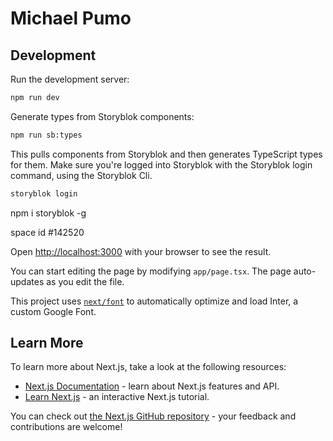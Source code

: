 # Michael Pumo

## Development

Run the development server:

```bash
npm run dev
```

Generate types from Storyblok components:

```bash
npm run sb:types
```

This pulls components from Storyblok and then generates TypeScript types for them. Make sure you're logged into Storyblok with the Storyblok login command, using the Storyblok Cli.

```bash
storyblok login
```

npm i storyblok -g

space id #142520

Open [http://localhost:3000](http://localhost:3000) with your browser to see the result.

You can start editing the page by modifying `app/page.tsx`. The page auto-updates as you edit the file.

This project uses [`next/font`](https://nextjs.org/docs/basic-features/font-optimization) to automatically optimize and load Inter, a custom Google Font.

## Learn More

To learn more about Next.js, take a look at the following resources:

- [Next.js Documentation](https://nextjs.org/docs) - learn about Next.js features and API.
- [Learn Next.js](https://nextjs.org/learn) - an interactive Next.js tutorial.

You can check out [the Next.js GitHub repository](https://github.com/vercel/next.js/) - your feedback and contributions are welcome!
